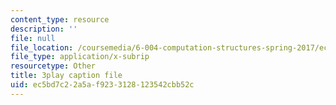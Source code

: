 ```yaml
---
content_type: resource
description: ''
file: null
file_location: /coursemedia/6-004-computation-structures-spring-2017/ec5bd7c22a5af9233128123542cbb52c_Teo5DweypWU.srt
file_type: application/x-subrip
resourcetype: Other
title: 3play caption file
uid: ec5bd7c2-2a5a-f923-3128-123542cbb52c
---
```


